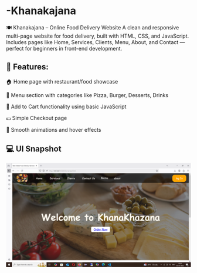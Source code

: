 # -Khanakajana
🍽️ Khanakajana – Online Food Delivery Website A clean and responsive multi-page website for food delivery, built with HTML, CSS, and JavaScript. Includes pages like Home, Services, Clients, Menu, About, and Contact — perfect for beginners in front-end development.

## 📌 Features:
🏠 Home page with restaurant/food showcase

🍱 Menu section with categories like Pizza, Burger, Desserts, Drinks

🛒 Add to Cart functionality using basic JavaScript

💵 Simple Checkout page

🎨 Smooth animations and hover effects

## 💻 UI Snapshot	


![Home Page](Home.png.png)



